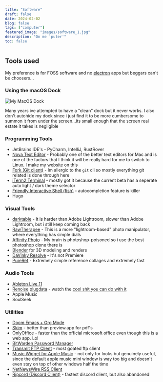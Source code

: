 ```yaml
---
title: "Software"
draft: false
date: 2024-02-02
blog: false
tags: ["computer"]
featured_image: "images/software_1.jpg"
description: "On me 'puter'"
toc: false
---
```


## Tools used

My preference is for FOSS software and no [electron](https://hyperdiskapp.com/blog/too-many-mac-apps-are-being-built-with-electron/) apps but beggars can't be choosers...

### Using the macOS Dock
![My MacOS Dock](/images/dock.jpeg)

Many years ive attempted to have a "clean" dock but it never works. I also don't autohide my dock since i just find it to be more cumbersome to summon it from under the screen...its small enough that the screen real estate it takes is negligible

### Programming Tools

* JetBrains IDE's - PyCharm, IntelliJ, RustRover
* [Nova Text Editor](https://nova.app/) - Probably one of the better text editors for Mac and is one of the factors that I think it will be really hard for me to switch to Linux. I make my website on this
* [Fork (Git client)](https://git-fork.com/) - Im allergic to the `git` cli so mostly everything git related is done through here
* [iTerm2 Terminal](https://iterm2.com/) - mostly got it because the current beta has a seperate auto light / dark theme selector
* [Friendly Interactive Shell (fish)](https://fishshell.com/) - autocompletion feature is killer
* Hugo

### Visual Tools
* [darktable](https://www.darktable.org/) - It is harder than Adobe Lightroom, slower than Adobe Lightroom, but i still keep coming back
* [RawTherapee](https://rawtherapee.com/) - This is a more "lightroom-based" photo manipulator, where everything has simple dials
* [Affinity Photo](https://affinity.serif.com/en-us/photo/) - My brain is photoshop-poisoned so i use the best photoshop clone there is
* [Blender](https://blender.org) for 3D modeling and renders
* [DaVinky Resolve](https://www.blackmagicdesign.com/products/davinciresolve) - It's not Premiere
* [PureRef](https://pureref.com) - Extremely simple reference collages and extremely fast

### Audio Tools
* [Ableton Live 11](https://www.ableton.com/en/live/) 
* [Renoise](https://www.renoise.com/) 
[plugdata](https://plugdata.org/) - watch the [cool shit you can do with it](https://www.youtube.com/watch?v=J_4zr0Qk6o0)
* Apple Music
* SoulSeek

### Utilities
* [Doom Emacs + Org Mode](https://github.com/doomemacs/doomemacs)
* [Skim](https://skim-app.sourceforge.io/) - better than preview.app for pdf's
* [OnlyOffice](https://www.onlyoffice.com/) - faster than the official microsoft office even though this is a web app. Lol
* [BitWarden Password Manager](https://bitwarden.com/)
* [Transmit FTP Client](https://panic.com/transmit/) - most goated ftp client
* [Music Widget for Apple Music](https://marioaguzman.github.io/musicwidget/) - not only for looks but genuinely useful, since the default apple music mini window is way too big and doesn't even stay on top of other windows half the time
* [NetNewsWire RSS Client](https://netnewswire.com/)
* [Ripcord (Discord Client)](https://cancel.fm/ripcord/) - fastest discord client, but also abandoned
